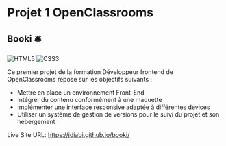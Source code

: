 # Projet 1 OpenClassrooms
## Booki :bellhop_bell:

![HTML5](https://img.shields.io/badge/html5-%23E34F26.svg?style=for-the-badge&logo=html5&logoColor=white)
![CSS3](https://img.shields.io/badge/css3-%231572B6.svg?style=for-the-badge&logo=css3&logoColor=white)

Ce premier projet de la formation Développeur frontend de OpenClassrooms repose sur les objectifs suivants :

* Mettre en place un environnement Front-End 
* Intégrer du contenu conformément à une maquette
* Implémenter une interface responsive adaptée à différentes devices
* Utiliser un système de gestion de versions pour le suivi du projet et son hébergement


Live Site URL: https://jdiabi.github.io/booki/
